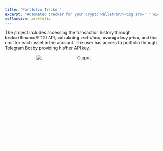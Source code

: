 ```yaml
---
title: "Portfolio Tracker"
excerpt: "Automated tracker for your crypto wallet<br/><img src=' ' width='200'>"
collection: portfolio
---
```


The project includes accessing the transaction history through broker(Binance/FTX) API, calculating profit/loss, average buy price, and the cost for each asset in the account. The user has access to portfolio through Telegram Bot by providing his/her API key.

<p align="center">
  <img src="link to output" alt="Output" width = 300>    
</p>